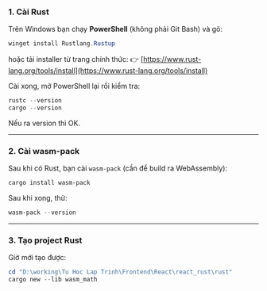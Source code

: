
### 1. Cài Rust

Trên Windows bạn chạy **PowerShell** (không phải Git Bash) và gõ:

```powershell
winget install Rustlang.Rustup
```

hoặc tải installer từ trang chính thức:
👉 [https://www.rust-lang.org/tools/install](https://www.rust-lang.org/tools/install)

Cài xong, mở PowerShell lại rồi kiểm tra:

```powershell
rustc --version
cargo --version
```

Nếu ra version thì OK.

---

### 2. Cài wasm-pack

Sau khi có Rust, bạn cài `wasm-pack` (cần để build ra WebAssembly):

```powershell
cargo install wasm-pack
```

Sau khi xong, thử:

```powershell
wasm-pack --version
```

---

### 3. Tạo project Rust

Giờ mới tạo được:

```powershell
cd "D:\working\Tu Hoc Lap Trinh\Frontend\React\react_rust\rust"
cargo new --lib wasm_math
```

